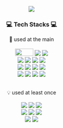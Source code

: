 <div align="center">
   <img src="https://capsule-render.vercel.app/api?type=waving&color=auto&height=310&section=header&text=Welcome&desc=Sejun's%20GitHub%20Profile&descAlign=60&fontSize=80&customColorList=4,8,9"/>
   
<!--    <img src="https://hits.seeyoufarm.com/api/count/incr/badge.svg?url=https%3A%2F%2Fgithub.com%2Fasjjun&count_bg=%23000000&title_bg=%23000000&icon=github.svg&icon_color=%23E7E7E7&title=GitHub&edge_flat=false"/> -->

   
  <!-- <img align="right" width="340px" src="http://mazassumnida.wtf/api/v2/generate_badge?boj=asjjun"/> -->




   <h3> 💻 Tech Stacks 💻 </h3>
   
   💪 used at the main<br><br>
   <img width='50' height='20' src="https://github.com/asjjun/asjjun/assets/29851772/b903006a-0ed1-4c70-8501-32c1852c8440"/> <!-- 자바 로고 -->
   <img src="https://img.shields.io/badge/SpringBoot-6DB33F?style=flat-square&logo=SpringBoot&logoColor=white"/>
   <img src="https://img.shields.io/badge/Gradle-02303A?style=flat-square&logo=Gradle&logoColor=white"/>
   <br>
   <img src="https://img.shields.io/badge/AWS-232F3E?style=flat-square&logo=Amazon-AWS&logoColor=white"/>
   <img src="https://img.shields.io/badge/Docker-2496ED?style=flat-square&logo=Docker&logoColor=white"/>
   <img src="https://img.shields.io/badge/Jenkins-D24939?style=flat-square&logo=jenkins&logoColor=white"/>
   <img src="https://img.shields.io/badge/GitHub Actions-2088FF?style=flat-square&logo=githubactions&logoColor=white"/>
   <br>
   <img src="https://img.shields.io/badge/MySQL-4479A1?style=flat-square&logo=MySQL&logoColor=white"/>
   <img src="https://img.shields.io/badge/MariaDB-003545?style=flat-square&logo=MariaDB&logoColor=white"/>
   <img src="https://img.shields.io/badge/PostgreSQL-4169E1?style=flat-square&logo=PostgreSQL&logoColor=white"/>
   <img src="https://img.shields.io/badge/Redis-DC382D?style=flat-square&logo=Redis&logoColor=white"/>
   <br>
   <img src="https://img.shields.io/badge/Python-3776AB?style=flat-square&logo=Python&logoColor=white"/>
   <img src="https://img.shields.io/badge/Numpy-013243?style=flat-square&logo=NumPy&logoColor=4ba6c9"/>
   <img src="https://img.shields.io/badge/TensorFlow-efefef?style=flat-square&logo=TensorFlow&logoColor=FF6F00"/>
   <img src="https://img.shields.io/badge/Scikit Learn-F7931E?style=flat-square&logo=scikit-learn&logoColor=white"/>
   
 <!--   <img align="right" width="340px" height="20px" src="https://github.com/asjjun/asjjun/assets/29851772/9564d53d-906c-4afc-8d1a-88332846ebfc"/> -->
 <!--  <a href="https://github.com/anuraghazra/github-readme-stats">
      <img align="right" width="350px" src="https://github-readme-stats.vercel.app/api/top-langs/?username=asjjun&count_private=true&hide_border=true&hide=c%2B%2B&langs_count=8&layout=compact"/></a> -->
   
   <br>💡 used at least once<br><br>
   <img src="https://img.shields.io/badge/HTML5-E34F26?style=flat-square&logo=HTML5&logoColor=white"/>
   <img src="https://img.shields.io/badge/JavaScript-F7DF1E?style=flat-square&logo=JavaScript&logoColor=white"/>
   <img src="https://img.shields.io/badge/CSS-1572B6?style=flat-square&logo=CSS3&logoColor=white"/>
   <br>
   <img src="https://img.shields.io/badge/PHP-777BB4?style=flat-square&logo=php&logoColor=white"/>
   <img src="https://img.shields.io/badge/C-A8B9CC?style=flat-square&logo=C&logoColor=white"/>
   <img src="https://img.shields.io/badge/C%23-239120?style=flat-square&logo=C Sharp&logoColor=#239120"/>
   <br>
   <img src="https://img.shields.io/badge/Flask-000000?style=flat-square&logo=Flask&logoColor=white"/>
   <img src="https://img.shields.io/badge/BlockChain-121D33?style=flat-square&logo=Bitcoin-SV&logoColor=white"/><br><br>
   
   
<!--    <br>
   <a href="https://github.com/anuraghazra/github-readme-stats">
      <img width='450' src="https://github-readme-stats.vercel.app/api?username=asjjun&include_all_commits=true&count_private=true&hide_border=true&show_icons=true"/>
   </a>
   <a href="https://github.com/anuraghazra/github-readme-stats">
      <img src="https://github-readme-stats.vercel.app/api/top-langs/?username=asjjun&count_private=true&hide_border=true&hide=c%2B%2B&langs_count=8&layout=compact"/>    </a> -->
</div>
